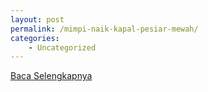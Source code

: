 ```yaml
---
layout: post
permalink: /mimpi-naik-kapal-pesiar-mewah/
categories:
    - Uncategorized
---
```


[Baca Selengkapnya](/10)
